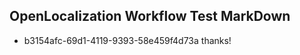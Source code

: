 ## OpenLocalization Workflow Test MarkDown
* b3154afc-69d1-4119-9393-58e459f4d73a thanks!

<!--HONumber=Jul16_HO4-->


